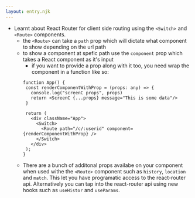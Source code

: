 ```yaml
---
layout: entry.njk
---
```


- Learnt about React Router for client side routing using the `<Switch>` and `<Route>` components. 
    - the `<Route>` can take a `path` prop which will dictate what component to show depending on the url path 
    - to show a component at spefic path use the `component` prop which takes a React component as it's input
       - if you want to provide a prop along with it too, you need wrap the component in a function like so:
       ```tsx
       function App() {
        const renderComponentWithProp = (props: any) => {
          console.log("screenC props", props)
          return <ScreenC {...props} message="This is some data"/>
        }

        return (
          <div className="App">
            <Switch>
              <Route path="/c/:userid" component={renderComponentWithProp} />
            </Switch>
          </div>
        );
      }
       ```
   - There are a bunch of additonal props availabe on your component when used withe the `<Route>` component such as `history`, `location` and `match`. This let you have programatic access to the react-router api. Alternatively you can tap into the react-router api using new hooks such as  `useHistor` and `useParams`.
